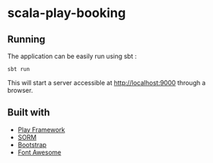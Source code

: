# scala-play-booking

## Running

The application can be easily run using sbt :

```bash
sbt run
```

This will start a server accessible at <http://localhost:9000> through a browser.

## Built with

- [Play Framework](https://www.playframework.com/)
- [SORM](http://sorm-framework.org/)
- [Bootstrap](https://getbootstrap.com/)
- [Font Awesome](https://fontawesome.com/)